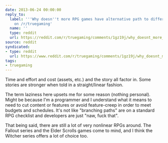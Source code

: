 ```yaml
---
date: 2013-06-24 00:00:00
reply_to:
  label: '''Why doesn''t more RPG games have alternative path to different endings?''
    on /r/truegaming'
  name: ''
  type: reddit
  url: https://reddit.com/r/truegaming/comments/1gz19j/why_doesnt_more_rpg_games_have_alternative_path/
source: reddit
syndicated:
- type: reddit
  url: https://www.reddit.com/r/truegaming/comments/1gz19j/why_doesnt_more_rpg_games_have_alternative_path/cap7eee/
tags:
- truegaming
---
```


Time and effort and cost (assets, etc.) and the story all factor in. Some stories are stronger when told in a straight/linear fashion. 

The term laziness here upsets me for some reason (nothing personal). Might be because I'm a programmer and I understand what it means to need to cut content or features or avoid feature-creep in order to meet budgets and schedules. It's not like "branching paths" are on a standard RPG checklist and developers are just "naw, fuck that". 

That being said, there are still a lot of very nonlinear RPGs around. The Fallout series and the Elder Scrolls games come to mind, and I think the Witcher series offers a lot of choice too.